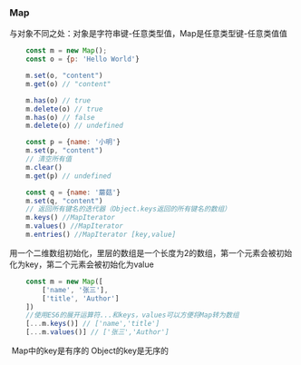 ### Map
  与对象不同之处：对象是字符串键-任意类型值，Map是任意类型键-任意类值值
```javascript
	const m = new Map();
	const o = {p: 'Hello World'}

	m.set(o, "content")
	m.get(o) // "content"

	m.has(o) // true
	m.delete(o) // true
	m.has(o) // false
	m.delete(o) // undefined

	const p = {name: '小明'}
	m.set(p, "content")
	// 清空所有值
	m.clear()
	m.get(p) // undefined

	const q = {name: '蘑菇'}
	m.set(q, "content")
	// 返回所有键名的迭代器（Object.keys返回的所有键名的数组）
	m.keys() //MapIterator
	m.values() //MapIterator
	m.entries() //MapIterator [key,value]
```
   用一个二维数组初始化，里层的数组是一个长度为2的数组，第一个元素会被初始化为key，第二个元素会被初始化为value
```javascript
	const m = new Map([
		['name', '张三'],
		['title', 'Author']
	])
	//使用ES6的展开运算符...和keys，values可以方便将Map转为数组
	[...m.keys()] // ['name','title']
	[...m.values()] // ['张三','Author']
```

​	Map中的key是有序的  Object的key是无序的